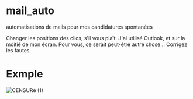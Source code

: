 # mail_auto
automatisations de mails pour mes candidatures spontanées

Changer les positions des clics, s'il vous plaît. J'ai utilisé Outlook, et sur la moitié de mon écran. Pour vous, ce serait peut-être autre chose... Corrigez les fautes.

# Exmple
![CENSURé (1)](https://github.com/AlphaxHotelxMikexEchoxDelta/mail_auto/assets/95902084/ae9ffc91-d2be-470f-93a5-71f2db9b375b)
